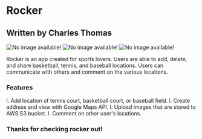 # Rocker
## Written by Charles Thomas

![No image available!](https://img.icons8.com/doodle/48/000000/basketball--v1.png "This is a sample image.")
![No image available!](https://img.icons8.com/dusk/64/000000/baseball.png "This is a sample image.")
![No image available!](https://img.icons8.com/dusk/64/000000/tennis.png "This is a sample image.")

Rocker is an app created for sports lovers. Users are able to add, delete, and share
basketball, tennis, and baseball locations. Users can communicate with others
and comment on the various locations.

### Features
l. Add location of tennis court, basketball court, or baseball field.
l. Create address and view with Google Maps API.
l. Upload images that are stored to AWS S3 bucket.
l. Comment on other user's locations.

### Thanks for checking rocker out!
